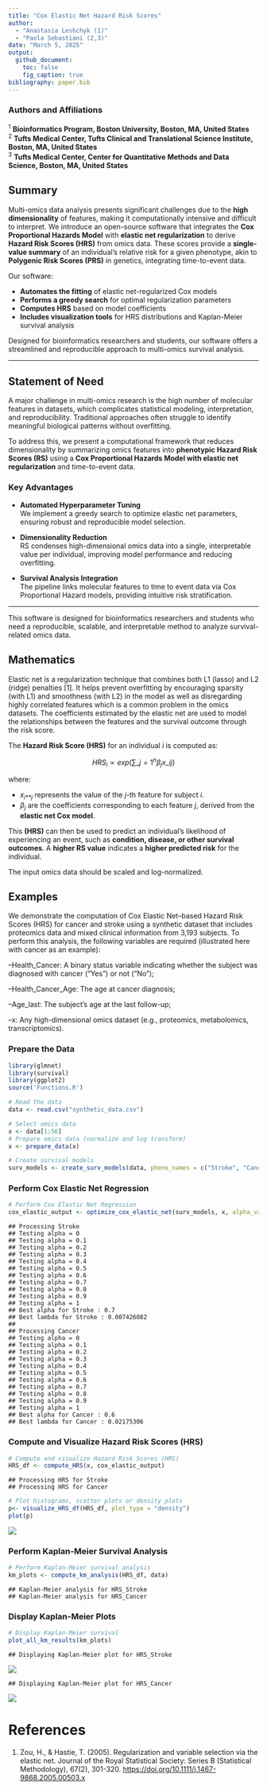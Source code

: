 ```yaml
---
title: "Cox Elastic Net Hazard Risk Scores"
author:
  - "Anastasia Leshchyk (1)"
  - "Paola Sebastiani (2,3)"
date: "March 5, 2025"
output:
  github_document:
    toc: false
    fig_caption: true
bibliography: paper.bib
---
```


### Authors and Affiliations

<sup>1</sup> **Bioinformatics Program, Boston University, Boston, MA,
United States**  
<sup>2</sup> **Tufts Medical Center, Tufts Clinical and Translational
Science Institute, Boston, MA, United States**  
<sup>3</sup> **Tufts Medical Center, Center for Quantitative Methods and
Data Science, Boston, MA, United States**

## Summary

Multi-omics data analysis presents significant challenges due to the
**high dimensionality** of features, making it computationally intensive
and difficult to interpret. We introduce an open-source software that
integrates the **Cox Proportional Hazards Model** with **elastic net
regularization** to derive **Hazard Risk Scores (HRS)** from omics data.
These scores provide a **single-value summary** of an individual’s
relative risk for a given phenotype, akin to **Polygenic Risk Scores
(PRS)** in genetics, integrating time-to-event data.

Our software:

-   **Automates the fitting** of elastic net-regularized Cox models  
-   **Performs a greedy search** for optimal regularization parameters  
-   **Computes HRS** based on model coefficients  
-   **Includes visualization tools** for HRS distributions and
    Kaplan-Meier survival analysis

Designed for bioinformatics researchers and students, our software
offers a streamlined and reproducible approach to multi-omics survival
analysis.

------------------------------------------------------------------------

## Statement of Need

A major challenge in multi-omics research is the high number of
molecular features in datasets, which complicates statistical modeling,
interpretation, and reproducibility. Traditional approaches often
struggle to identify meaningful biological patterns without overfitting.

To address this, we present a computational framework that reduces
dimensionality by summarizing omics features into **phenotypic Hazard
Risk Scores (RS)** using a **Cox Proportional Hazards Model with elastic
net regularization** and time-to-event data.

### Key Advantages

-   **Automated Hyperparameter Tuning**  
    We implement a greedy search to optimize elastic net parameters,
    ensuring robust and reproducible model selection.

-   **Dimensionality Reduction**  
    RS condenses high-dimensional omics data into a single,
    interpretable value per individual, improving model performance and
    reducing overfitting.

-   **Survival Analysis Integration**  
    The pipeline links molecular features to time to event data via Cox
    Proportional Hazard models, providing intuitive risk stratification.

------------------------------------------------------------------------

This software is designed for bioinformatics researchers and students
who need a reproducible, scalable, and interpretable method to analyze
survival-related omics data.

## Mathematics

Elastic net is a regularization technique that combines both L1 (lasso)
and L2 (ridge) penalties \[1\]. It helps prevent overfitting by
encouraging sparsity (with L1) and smoothness (with L2) in the model as
well as disregarding highly correlated features which is a common
problem in the omics datasets. The coefficients estimated by the elastic
net are used to model the relationships between the features and the
survival outcome through the risk score.

The **Hazard Risk Score (HRS)** for an individual *i* is computed as:

$$
HRS_i ∝ exp(\sum\_{j=1}^{n} \beta_j x\_{ij})
$$

where:

-   *x*<sub>*i**j*</sub> represents the value of the *j*-th feature for
    subject *i*.
-   *β*<sub>*j*</sub> are the coefficients corresponding to each feature
    *j*, derived from the **elastic net Cox model**.

This **(HRS)** can then be used to predict an individual’s likelihood of
experiencing an event, such as **condition, disease, or other survival
outcomes**. A **higher RS value** indicates a **higher predicted risk**
for the individual.

The input omics data should be scaled and log-normalized.

## Examples

We demonstrate the computation of Cox Elastic Net–based Hazard Risk
Scores (HRS) for cancer and stroke using a synthetic dataset that
includes proteomics data and mixed clinical information from 3,193
subjects. To perform this analysis, the following variables are required
(illustrated here with cancer as an example):

–Health_Cancer: A binary status variable indicating whether the subject
was diagnosed with cancer (“Yes”) or not (“No”);

–Health_Cancer_Age: The age at cancer diagnosis;

–Age_last: The subject’s age at the last follow-up;

–x: Any high-dimensional omics dataset (e.g., proteomics, metabolomics,
transcriptomics).

### **Prepare the Data**

``` r
library(glmnet)
library(survival)
library(ggplot2)
source('Functions.R')
```

``` r
# Read the data
data <- read.csv("synthetic_data.csv")

# Select omics data
x <- data[1:56]
# Prepare omics data (normalize and log transform)
x <- prepare_data(x)

# Create survival models
surv_models <- create_surv_models(data, pheno_names = c("Stroke", "Cancer"))
```

### **Perform Cox Elastic Net Regression**

``` r
# Perform Cox Elastic Net Regression
cox_elastic_output <- optimize_cox_elastic_net(surv_models, x, alpha_values = seq(0, 1, by = 0.1))
```

    ## Processing Stroke 
    ## Testing alpha = 0 
    ## Testing alpha = 0.1 
    ## Testing alpha = 0.2 
    ## Testing alpha = 0.3 
    ## Testing alpha = 0.4 
    ## Testing alpha = 0.5 
    ## Testing alpha = 0.6 
    ## Testing alpha = 0.7 
    ## Testing alpha = 0.8 
    ## Testing alpha = 0.9 
    ## Testing alpha = 1 
    ## Best alpha for Stroke : 0.7 
    ## Best lambda for Stroke : 0.007426082 
    ## 
    ## Processing Cancer 
    ## Testing alpha = 0 
    ## Testing alpha = 0.1 
    ## Testing alpha = 0.2 
    ## Testing alpha = 0.3 
    ## Testing alpha = 0.4 
    ## Testing alpha = 0.5 
    ## Testing alpha = 0.6 
    ## Testing alpha = 0.7 
    ## Testing alpha = 0.8 
    ## Testing alpha = 0.9 
    ## Testing alpha = 1 
    ## Best alpha for Cancer : 0.6 
    ## Best lambda for Cancer : 0.02175306

### **Compute and Visualize Hazard Risk Scores (HRS)**

``` r
# Compute and visualize Hazard Risk Scores (HRS)
HRS_df <- compute_HRS(x, cox_elastic_output)
```

    ## Processing HRS for Stroke 
    ## Processing HRS for Cancer

``` r
# Plot histograms, scatter plots or density plots
p<- visualize_HRS_df(HRS_df, plot_type = "density")
plot(p)
```

<img src="paper_files/figure-markdown_github/compute-rs-1.png" style="display: block; margin: auto;" />

### **Perform Kaplan-Meier Survival Analysis**

``` r
# Perform Kaplan-Meier survival analysis
km_plots <- compute_km_analysis(HRS_df, data)
```

    ## Kaplan-Meier analysis for HRS_Stroke 
    ## Kaplan-Meier analysis for HRS_Cancer

### **Display Kaplan-Meier Plots**

``` r
# Display Kaplan-Meier survival
plot_all_km_results(km_plots)
```

    ## Displaying Kaplan-Meier plot for HRS_Stroke

![](paper_files/figure-markdown_github/km-analysis-plot-1.png)

    ## Displaying Kaplan-Meier plot for HRS_Cancer

![](paper_files/figure-markdown_github/km-analysis-plot-2.png)

# References

1.  Zou, H., & Hastie, T. (2005). Regularization and variable selection
    via the elastic net. Journal of the Royal Statistical Society:
    Series B (Statistical Methodology), 67(2), 301-320.
    <https://doi.org/10.1111/j.1467-9868.2005.00503.x>
